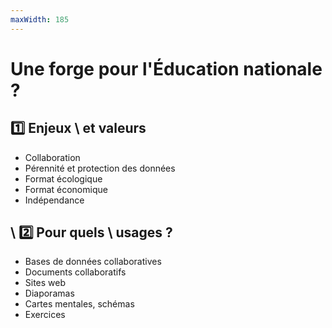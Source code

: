 ```yaml
---
maxWidth: 185
---
```


# Une forge pour l'Éducation nationale ?

## :one: Enjeux \\ et valeurs

- Collaboration
- Pérennité et protection des données
- Format écologique
- Format économique
- Indépendance

## \\ :two: Pour quels \\ usages ?

- Bases de données collaboratives
- Documents collaboratifs
- Sites web
- Diaporamas
- Cartes mentales,  schémas
- Exercices